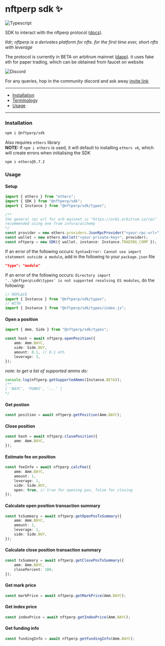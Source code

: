 # nftperp sdk ✨

![Typescript](https://img.shields.io/badge/TypeScript-007ACC?style=for-the-badge&logo=typescript&logoColor=white)

SDK to interact with the nftperp protocol ([docs](https://nftperp.notion.site/nftperp/nftperp-xyz-2b456a853321481bac47e5a1a6bbfd4e)).

_tldr; nftperp is a derivates platform for nfts. for the first time ever, short nfts with leverage_

The protocol is currently in BETA on arbitrum mainnet ([dapp](https://staging.nftperp.xyz)). it uses fake eth for paper trading, which can be obtained from faucet on website

![Discord](https://img.shields.io/badge/Discord-5865F2?style=for-the-badge&logo=discord&logoColor=white)

For any queries, hop in the community discord and ask away [invite link](https://discord.gg/J5vUUcTE6F)

---

-   [Installation](#installation)
-   [Terminology](#terminology)
-   [Usage](#usage)

---

### Installation

```sh
npm i @nftperp/sdk
```

Also requires `ethers` library  
**NOTE:** If `npm i ethers` is used, it will default to installing `ethers v6`, which will create errors when initialising the SDK

```sh
npm i ethers@5.7.2
```



### Usage

#### Setup

```ts
import { ethers } from "ethers";
import { SDK } from "@nftperp/sdk";
import { Instance } from "@nftperp/sdk/types";

/**
the general rpc url for arb mainnet is "https://arb1.arbitrum.io/rpc"
recommended using one from infura/alchemy
*/
const provider = new ethers.providers.JsonRpcProvider("<your-rpc-url>");
const wallet = new ethers.Wallet("<your-private-key>", provider);
const nftperp = new SDK({ wallet, instance: Instance.TRADING_COMP });
```  

If an error of the following occurs: `SyntaxError: Cannot use import statement outside a module`, add in the following to your `package.json` file  

```json
"type": "module"
```

If an error of the following occurs: `Directory import '..\@nftperp\sdk\types' is not supported resolving ES modules`, do the following:

```ts
// REPLACE
import { Instance } from "@nftperp/sdk/types";
// WITH
import { Instance } from "@nftperp/sdk/types/index.js";
```

#### Open a position

```ts
import { Amm, Side } from "@nftperp/sdk/types";

const hash = await nftperp.openPosition({
    amm: Amm.BAYC,
    side: Side.BUY,
    amount: 0.1, // 0.1 eth
    leverage: 3,
});
```

_note_: _to get a list of supported amms do:_

```ts
console.log(nftperp.getSupportedAmms(Instance.BETA));
/**
[ 'BAYC', 'PUNKS', '...' ]
*/
```

#### Get postion

```ts
const position = await nftperp.getPosition(Amm.BAYC);
```

#### Close position

```ts
const hash = await nftperp.closePosition({
    amm: Amm.BAYC,
});
```

#### Estimate fee on position

```ts
const feeInfo = await nftperp.calcFee({
    amm: Amm.BAYC,
    amount: 1,
    leverage: 1,
    side: Side.BUY,
    open: true, // true for opening pos, false for closing
});
```

#### Calculate open position transaction summary

```ts
const txSummary = await nftperp.getOpenPosTxSummary({
    amm: Amm.BAYC,
    amount: 1,
    leverage: 1,
    side: Side.BUY,
});
```

#### Calculate close position transaction summary

```ts
const txSummary = await nftperp.getClosePosTxSummary({
    amm: Amm.BAYC,
    closePercent: 100,
});
```

#### Get mark price

```ts
const markPrice = await nftperp.getMarkPrice(Amm.BAYC);
```

#### Get index price

```ts
const indexPrice = await nftperp.getIndexPrice(Amm.BAYC);
```

#### Get funding info

```ts
const fundingInfo = await nftperp.getFundingInfo(Amm.BAYC);
```
